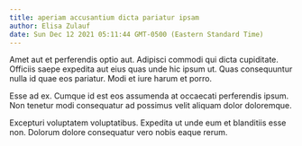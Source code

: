 ```yaml
---
title: aperiam accusantium dicta pariatur ipsam
author: Elisa Zulauf
date: Sun Dec 12 2021 05:11:44 GMT-0500 (Eastern Standard Time)
---
```

Amet aut et perferendis optio aut. Adipisci commodi qui dicta cupiditate. Officiis saepe expedita aut eius quas unde hic ipsum ut. Quas consequuntur nulla id quae eos pariatur. Modi et iure harum et porro.

 Esse ad ex. Cumque id est eos assumenda at occaecati perferendis ipsum. Non tenetur modi consequatur ad possimus velit aliquam dolor doloremque.

 Excepturi voluptatem voluptatibus. Expedita ut unde eum et blanditiis esse non. Dolorum dolore consequatur vero nobis eaque rerum.